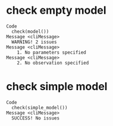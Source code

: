 # check empty model

    Code
      check(model())
    Message <cliMessage>
      WARNING! 2 issues
    Message <cliMessage>
        1. No parameters specified
    Message <cliMessage>
        2. No observation specified

# check simple model

    Code
      check(simple_model())
    Message <cliMessage>
      SUCCESS! No issues

